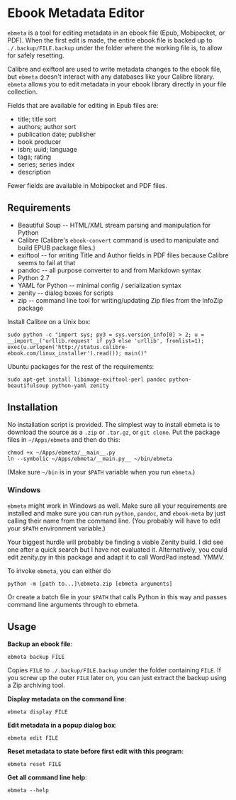 # Ebook Metadata Editor


`ebmeta` is a tool for editing metadata in an ebook file (Epub,
Mobipocket, or PDF). When the first edit is made, the entire ebook file
is backed up to `./.backup/FILE.backup` under the folder where the
working file is, to allow for safely resetting.

Calibre and exiftool are used to write metadata changes to the ebook
file, but `ebmeta` doesn't interact with any databases like your Calibre
library. `ebmeta` allows you to edit metadata in your ebook library
directly in your file collection.

Fields that are available for editing in Epub files are:

* title; title sort
* authors; author sort
* publication date; publisher
* book producer
* isbn; uuid; language
* tags; rating
* series; series index
* description

Fewer fields are available in Mobipocket and PDF files.


## Requirements


* Beautiful Soup -- HTML/XML stream parsing and manipulation for Python
* Calibre (Calibre's `ebook-convert` command is used to manipulate and
  build EPUB package files.)
* exiftool -- for writing Title and Author fields in PDF files because
  Calibre seems to fail at that
* pandoc -- all purpose converter to and from Markdown syntax
* Python 2.7
* YAML for Python -- minimal config / serialization syntax
* zenity -- dialog boxes for scripts
* zip -- command line tool for writing/updating Zip files from the
  InfoZip package

Install Calibre on a Unix box:

    sudo python -c "import sys; py3 = sys.version_info[0] > 2; u = __import__('urllib.request' if py3 else 'urllib', fromlist=1); exec(u.urlopen('http://status.calibre-ebook.com/linux_installer').read()); main()"

Ubuntu packages for the rest of the requirements:

    sudo apt-get install libimage-exiftool-perl pandoc python-beautifulsoup python-yaml zenity


## Installation


No installation script is provided. The simplest way to install ebmeta
is to download the source as a `.zip` or `.tar.gz`, or `git clone`. Put
the package files in `~/Apps/ebmeta` and then do this:

    chmod +x ~/Apps/ebmeta/__main__.py
    ln --symbolic ~/Apps/ebmeta/__main.py__ ~/bin/ebmeta

(Make sure `~/bin` is in your `$PATH` variable when you run `ebmeta`.)


### Windows


`ebmeta` might work in Windows as well. Make sure all your requirements
are installed and make sure you can run `python`, `pandoc`, and
`ebook-meta` by just calling their name from the command line. (You
probably will have to edit your `$PATH` environment variable.)

Your biggest hurdle will probably be finding a viable Zenity build. I
did see one after a quick search but I have not evaluated it.
Alternatively, you could edit zenity.py in this package and adapt it to
call WordPad instead. YMMV.

To invoke `ebmeta`, you can either do

    python -m [path to...]\ebmeta.zip [ebmeta arguments]

Or create a batch file in your `$PATH` that calls Python in this way and
passes command line arguments through to ebmeta.


## Usage


**Backup an ebook file**:

    ebmeta backup FILE

Copies `FILE` to `./.backup/FILE.backup` under the folder containing
`FILE`. If you screw up the outer `FILE` later on, you can just extract
the backup using a Zip archiving tool.

**Display metadata on the command line**:

    ebmeta display FILE

**Edit metadata in a popup dialog box**:

    ebmeta edit FILE

**Reset metadata to state before first edit with this program**:

    ebmeta reset FILE

**Get all command line help**:

    ebmeta --help

